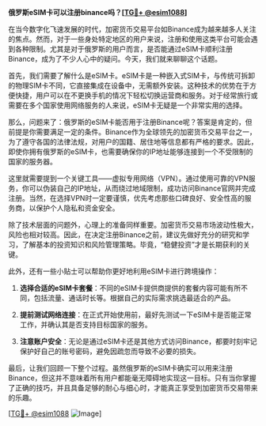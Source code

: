 **俄罗斯eSIM卡可以注册binance吗？[[TG💪+ @esim1088](https://t.me/s/esim1088)]**

在当今数字化飞速发展的时代，加密货币交易平台如Binance成为越来越多人关注的焦点。然而，对于一些身处特定地区的用户来说，注册和使用这类平台可能会遇到各种限制。尤其是对于俄罗斯的用户而言，是否能通过eSIM卡顺利注册Binance，成为了不少人心中的疑问。今天，我们就来聊聊这个话题。

首先，我们需要了解什么是eSIM卡。eSIM卡是一种嵌入式SIM卡，与传统可拆卸的物理SIM卡不同，它直接集成在设备中，无需额外安装。这种技术的优势在于方便快捷，用户可以在不更换手机的情况下轻松切换运营商和服务。对于经常旅行或需要在多个国家使用网络服务的人来说，eSIM卡无疑是一个非常实用的选择。

那么，问题来了：俄罗斯的eSIM卡能否用于注册Binance呢？答案是肯定的，但前提是你需要满足一定的条件。Binance作为全球领先的加密货币交易平台之一，为了遵守各国的法律法规，对用户的国籍、居住地等信息都有严格的要求。因此，即使你拥有俄罗斯的eSIM卡，也需要确保你的IP地址能够连接到一个不受限制的国家的服务器。

这里就需要提到一个关键工具——虚拟专用网络（VPN）。通过使用可靠的VPN服务，你可以伪装自己的IP地址，从而绕过地域限制，成功访问Binance官网并完成注册。当然，在选择VPN时一定要谨慎，优先考虑那些口碑良好、安全性高的服务商，以保护个人隐私和资金安全。

除了技术层面的问题外，心理上的准备同样重要。加密货币交易市场波动性极大，风险也相对较高。因此，在决定注册Binance之前，建议先做好充分的研究和学习，了解基本的投资知识和风险管理策略。毕竟，“稳健投资”才是长期获利的关键。

此外，还有一些小贴士可以帮助你更好地利用eSIM卡进行跨境操作：

1. **选择合适的eSIM卡套餐**：不同的eSIM卡提供商提供的套餐内容可能有所不同，包括流量、通话时长等。根据自己的实际需求挑选最适合的产品。
   
2. **提前测试网络连接**：在正式开始使用前，最好先测试一下eSIM卡是否能正常工作，并确认其是否支持目标国家的服务。
   
3. **注意账户安全**：无论是通过eSIM卡还是其他方式访问Binance，都要时刻牢记保护好自己的账号密码，避免因疏忽而导致不必要的损失。

最后，让我们回顾一下整个过程。虽然俄罗斯的eSIM卡确实可以用来注册Binance，但这并不意味着所有用户都能毫无障碍地实现这一目标。只有当你掌握了正确的技巧，并且具备足够的耐心与细心时，才能真正享受到加密货币交易带来的乐趣。

[[TG💪+ @esim1088](https://t.me/s/esim1088) ![Image](https://i.postimg.cc/4NQfJmqS/Snipaste-2025-05-13-00-14-12.png)]